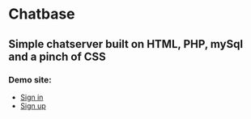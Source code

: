 # Chatbase
## Simple chatserver built on HTML, PHP, mySql and a pinch of CSS
### Demo site:
- [Sign in ](https://chatbase.ranjan.ninja)
- [Sign up](https://chatbase.ranjan.ninja/up)
